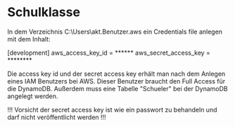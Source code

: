 # Schulklasse
In dem Verzeichnis C:\Users\akt.Benutzer\.aws ein Credentials file anlegen
mit dem Inhalt:

[development]
aws_access_key_id = ******
aws_secret_access_key = ********

Die access key id und der secret access key erhält man nach dem Anlegen eines IAM Benutzers bei AWS.
Dieser Benutzer braucht den Full Access für die DynamoDB. Außerdem muss eine Tabelle "Schueler"
bei der DynamoDB angelegt werden.

!!! Vorsicht der secret access key ist wie ein passwort zu behandeln und darf nicht veröffentlicht werden !!!